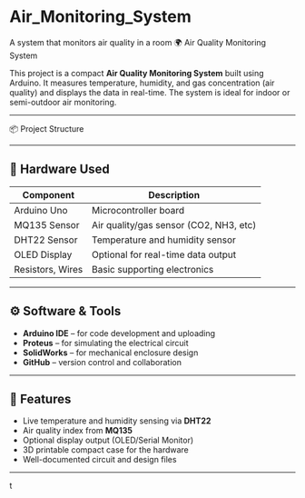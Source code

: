 # Air_Monitoring_System
A system that monitors air quality in a room
 🌍 Air Quality Monitoring System

This project is a compact **Air Quality Monitoring System** built using Arduino. It measures temperature, humidity, and gas concentration (air quality) and displays the data in real-time. The system is ideal for indoor or semi-outdoor air monitoring.

---
 📦 Project Structure

---

## 🔧 Hardware Used

| Component        | Description                            |
|------------------|----------------------------------------|
| Arduino Uno      | Microcontroller board                  |
| MQ135 Sensor     | Air quality/gas sensor (CO2, NH3, etc) |
| DHT22 Sensor     | Temperature and humidity sensor        |
| OLED Display     | Optional for real-time data output     |
| Resistors, Wires | Basic supporting electronics           |

---

## ⚙️ Software & Tools

- **Arduino IDE** – for code development and uploading
- **Proteus** – for simulating the electrical circuit
- **SolidWorks** – for mechanical enclosure design
- **GitHub** – version control and collaboration

---

## 🚀 Features

- Live temperature and humidity sensing via **DHT22**
- Air quality index from **MQ135**
- Optional display output (OLED/Serial Monitor)
- 3D printable compact case for the hardware
- Well-documented circuit and design files

---
t

